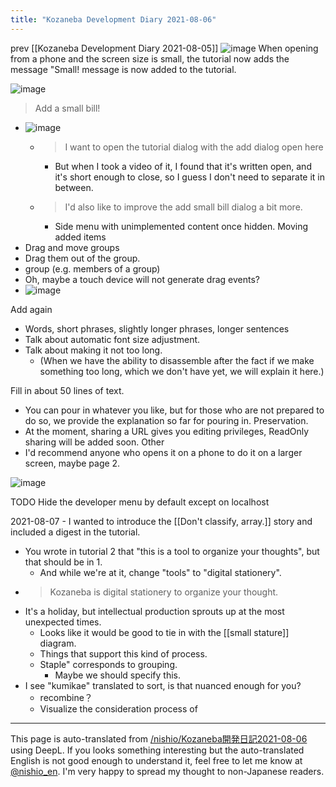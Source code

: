 ```yaml
---
title: "Kozaneba Development Diary 2021-08-06"
---
```


prev  [[Kozaneba Development Diary 2021-08-05]]
![image](https://gyazo.com/1e7db52b8e94ed3dc970914894b83dc7/thumb/1000)
When opening from a phone and the screen size is small, the tutorial now adds the message "Small! message is now added to the tutorial.

![image](https://gyazo.com/9c8e195d68ee5e7da634511b9fad13fa/thumb/1000)


> Add a small bill!
- ![image](https://gyazo.com/cbf3d0f3c616fc2a5575d7d648db6883/thumb/1000)
    - > I want to open the tutorial dialog with the add dialog open here
        - But when I took a video of it, I found that it's written open, and it's short enough to close, so I guess I don't need to separate it in between.
    - > I'd also like to improve the add small bill dialog a bit more.
        - Side menu with unimplemented content once hidden.
Moving added items
- Drag and move groups
- Drag them out of the group.
- group (e.g. members of a group)
- Oh, maybe a touch device will not generate drag events?
- ![image](https://gyazo.com/030902caab04818679b6db3e510e570b/thumb/1000)

Add again
- Words, short phrases, slightly longer phrases, longer sentences
- Talk about automatic font size adjustment.
- Talk about making it not too long.
    - (When we have the ability to disassemble after the fact if we make something too long, which we don't have yet, we will explain it here.)


Fill in about 50 lines of text.
- You can pour in whatever you like, but for those who are not prepared to do so, we provide the explanation so far for pouring in.
Preservation.
- At the moment, sharing a URL gives you editing privileges, ReadOnly sharing will be added soon.
Other
- I'd recommend anyone who opens it on a phone to do it on a larger screen, maybe page 2.


![image](https://gyazo.com/6f34fd9f2cda800a56ab77429323d39c/thumb/1000)



TODO
Hide the developer menu by default except on localhost

2021-08-07
    - I wanted to introduce the [[Don't classify, array.]] story and included a digest in the tutorial.
- You wrote in tutorial 2 that "this is a tool to organize your thoughts", but that should be in 1.
    - And while we're at it, change "tools" to "digital stationery".
- > Kozaneba is digital stationery to organize your thought.
- It's a holiday, but intellectual production sprouts up at the most unexpected times.
    - Looks like it would be good to tie in with the [[small stature]] diagram.
    - Things that support this kind of process.
    - Staple" corresponds to grouping.
        - Maybe we should specify this.
- I see "kumikae" translated to sort, is that nuanced enough for you?
    - recombine？
    - Visualize the consideration process of

---
This page is auto-translated from [/nishio/Kozaneba開発日記2021-08-06](https://scrapbox.io/nishio/Kozaneba開発日記2021-08-06) using DeepL. If you looks something interesting but the auto-translated English is not good enough to understand it, feel free to let me know at [@nishio_en](https://twitter.com/nishio_en). I'm very happy to spread my thought to non-Japanese readers.